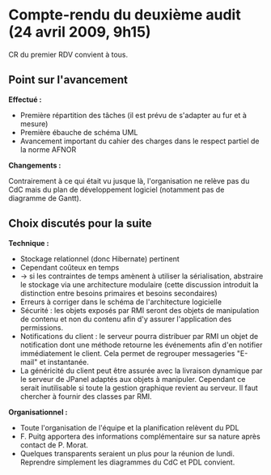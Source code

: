Compte-rendu du deuxième audit (24 avril 2009, 9h15)
====================================================

CR du premier RDV convient à tous.

Point sur l'avancement
----------------------

**Effectué :**

- Première répartition des tâches (il est prévu de s'adapter au fur et à mesure)
- Première ébauche de schéma UML
- Avancement important du cahier des charges dans le respect partiel de la norme AFNOR

**Changements :**

Contrairement à ce qui était vu jusque là, l'organisation ne relève pas du CdC mais du plan de développement logiciel (notamment pas de diagramme de Gantt).

Choix discutés pour la suite
----------------------------

**Technique :**

- Stockage relationnel (donc Hibernate) pertinent
- Cependant coûteux en temps
- -> si les contraintes de temps amènent à utiliser la sérialisation, abstraire le stockage via une architecture modulaire (cette discussion introduit la distinction entre besoins primaires et besoins secondaires)
- Erreurs à corriger dans le schéma de l'architecture logicielle
- Sécurité : les objets exposés par RMI seront des objets de manipulation de contenu et non du contenu afin d'y assurer l'application des permissions.
- Notifications du client : le serveur pourra distribuer par RMI un objet de notification dont une méthode retourne les événements afin d'en notifier immédiatement le client. Cela permet de regrouper messageries "E-mail" et instantanée.
- La généricité du client peut être assurée avec la livraison dynamique par le serveur de JPanel adaptés aux objets à manipuler. Cependant ce serait inutilisable si toute la gestion graphique revient au serveur. Il faut chercher à fournir des classes par RMI.

**Organisationnel :**

- Toute l'organisation de l'équipe et la planification relèvent du PDL
- F. Puitg apportera des informations complémentaire sur sa nature après contact de P. Morat.
- Quelques transparents seraient un plus pour la réunion de lundi. Reprendre simplement les diagrammes du CdC et PDL convient.